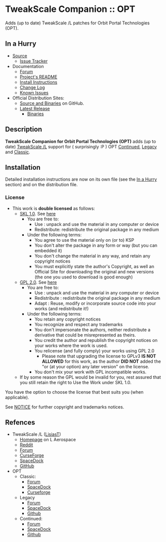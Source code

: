 # TweakScale Companion :: OPT

Adds (up to date) TweakScale /L patches for Orbit Portal Technologies (OPT).


## In a Hurry

* [Source](https://github.com/net-lisias-ksp/TweakScaleCompanion_OPT)
	+ [Issue Tracker](https://github.com/net-lisias-ksp/TweakScaleCompanion_OPT/issues)
* Documentation
	+ [Forum](https://forum.kerbalspaceprogram.com/index.php?/topic/192216-tweakscale-companion-program/)
	+ [Project's README](https://github.com/net-lisias-ksp/TweakScaleCompanion_OPT/blob/master/README.md)
	+ [Install Instructions](https://github.com/net-lisias-ksp/TweakScaleCompanion_OPT/blob/master/INSTALL.md)
	+ [Change Log](./CHANGE_LOG.md)
	+ [Known Issues](./KNOWN_ISSUES.md)
* Official Distribution Sites:
	+ [Source and Binaries](https://github.com/net-lisias-ksp/TweakScaleCompanion_OPT) on GitHub.
	+ [Latest Release](https://github.com/net-lisias-ksp/TweakScaleCompanion_OPT/releases)
		- [Binaries](https://github.com/net-lisias-ksp/TweakScaleCompanion_OPT/Archive)


## Description

**TweakScale Companion for Orbit Portal Technologies (OPT)** adds (up to date) [TweakScale /L](https://forum.kerbalspaceprogram.com/index.php?/topic/179030-*ksp-141-tweakscale-under-lisias-management-24310-2019-1030*/) support for ( surprisingly :P ) OPT [Continued](https://forum.kerbalspaceprogram.com/index.php?/topic/196187-*/), [Legacy](https://spacedock.info/mod/711/Orbit%20Portal%20Technology%20%5BOPT%5D%20Spaceplane%20Parts) and [Classic](https://forum.kerbalspaceprogram.com/index.php?/topic/87956-*/).


## Installation

Detailed installation instructions are now on its own file (see the [In a Hurry](#in-a-hurry) section) and on the distribution file.

### License

* This work is **double licensed** as follows:
	+ [SKL 1.0](https://ksp.lisias.net/SKL-1_0.txt). See [here](./LICENSE.SKL-1_0)
		+ You are free to:
			- Use : unpack and use the material in any computer or device
			- Redistribute: redistribute the original package in any medium
		+ Under the following terms:
			- You agree to use the material only on (or to) KSP
			- You don't alter the package in any form or way (but you can embedded it)
			- You don't change the material in any way, and retain any copyright notices
			- You must explicitly state the author's Copyright, as well an Official Site for downloading the original and new versions (the one you used to download is good enough) 
	+ [GPL 2.0](https://www.gnu.org/licenses/gpl-2.0.txt). See [here](./LICENSE.GPL-2_0)
		+ You are free to:
			- Use : unpack and use the material in any computer or device
			- Redistribute : redistribute the original package in any medium
			- Adapt : Reuse, modify or incorporate source code into your works (and redistribute it!) 
		+ Under the following terms:
			- You retain any copyright notices
			- You recognize and respect any trademarks
			- You don't impersonate the authors, neither redistribute a derivative that could be misrepresented as theirs.
			- You credit the author and republish the copyright notices on your works where the work is used.
			- You relicense (and fully comply) your works using GPL 2.0
				- Please note that upgrading the license to GPLv3 **IS NOT ALLOWED** for this work, as the author **DID NOT** added the "or (at your option) any later version" on the license.
			- You don't mix your work with GPL incompatible works.
	+ If by some reason the GPL would be invalid for you, rest assured that you still retain the right to Use the Work under SKL 1.0.

You have the option to choose the license that best suits you (when applicable).

See [NOTICE](./NOTICE) for further copyright and trademarks notices.


## Refences

* TweakScale /L ([LisiasT](https://forum.kerbalspaceprogram.com/index.php?/profile/187168-lisias/))
	+ [Homepage](http://ksp.lisias.net/add-ons/TweakScale) on L Aerospace
	+ [Reddit](https://www.reddit.com/r/TweakScale/)
	+ [Forum](https://forum.kerbalspaceprogram.com/index.php?/topic/179030-*/)
	+ [CurseForge](https://kerbal.curseforge.com/projects/tweakscale)
	+ [SpaceDock](https://spacedock.info/mod/127/TweakScale)
	+ [GitHub](https://github.com/net-lisias-ksp/TweakScale)
* OPT
	+ Classic:
		- [Forum](https://forum.kerbalspaceprogram.com/index.php?/topic/87956-*)
		- [SpaceDock](https://spacedock.info/mod/1028/OPT%20Space%20Plane)
		- [Curseforge](https://www.curseforge.com/kerbal/ksp-mods/opt-space-plane-parts-v2-0)
	+ Legacy
		- [Forum](https://forum.kerbalspaceprogram.com/index.php?/topic/173833-*) 
		- [SpaceDock](https://spacedock.info/mod/711/Orbit%20Portal%20Technology%20%5BOPT%5D%20Spaceplane%20Parts)
		- [Github](https://github.com/StoneBlue/OPT_Streamlined/releases/tag/2.0)
	+ Continued:
		- [Forum](https://forum.kerbalspaceprogram.com/index.php?/topic/196187-*)
		- [SpaceDock](https://spacedock.info/mod/2494/OPT%20Spaceplane%20Continued)
		- [Github](https://github.com/StoneBlue/OPT_Streamlined/releases/tag/2.0)
